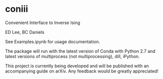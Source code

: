 # coniii
Convenient Interface to Inverse Ising

ED Lee, BC Daniels

See Examples.ipynb for usage documentation.

The package will run with the latest version of Conda with Python 2.7 and latest versions of multiprocess (not multiprocessing), dill, iPython.

This project is currently being developed and will be published with an accompanying guide on arXiv. Any feedback would be greatly appreciated!
